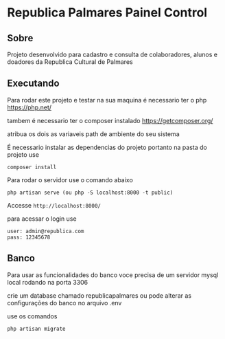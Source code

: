 # Republica Palmares Painel Control

## Sobre
Projeto desenvolvido para cadastro e consulta de colaboradores, alunos e doadores da Republica Cultural de Palmares


## Executando

Para rodar este projeto e testar na sua maquina é necessario ter o php https://php.net/

tambem é necessario ter o composer instalado https://getcomposer.org/

atribua os dois as variaveis path de ambiente do seu sistema 

É necessario instalar as dependencias do projeto portanto na pasta do projeto use

    composer install
    
Para rodar o servidor use o comando abaixo

    php artisan serve (ou php -S localhost:8000 -t public)

Accesse `http://localhost:8000/`

para acessar o login use 

    user: admin@republica.com
    pass: 12345678

## Banco 

Para usar as funcionalidades do banco voce precisa de um servidor mysql local rodando na porta 3306

crie um database chamado republicapalmares ou pode alterar as configurações do banco no arquivo .env
    
use os comandos 

    php artisan migrate 
